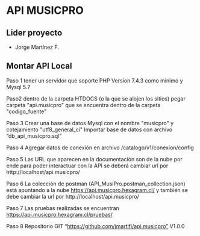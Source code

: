 # API MUSICPRO

## Lider proyecto
 - Jorge Martínez F.
 
## Montar API Local

Paso 1
tener un servidor que soporte PHP Version 7.4.3 como minimo y Mysql 5.7

Paso2
dentro de la carpeta HTDOCS (o la que se alojen los sitios)
pegar carpeta "api.musicpro" que se encuentra dentro de la carpeta "codigo_fuente"

Paso 3
Crear una base de datos Mysql con el nombre "musicpro" y cotejamiento "utf8_general_ci"
Importar base de datos con archivo “db_api_musicpro.sql”

Paso 4
Agregar datos de conexión en archivo /catalogo/v1/conexion/config

Paso 5
Las URL que aparecen en la documentación son de la nube por ende para poder interactuar con la API se deberá cambiar url por http://localhost/api.musicpro/ 

Paso 6
La colección de postman (API_MusiPro.postman_collection.json) está apuntando a la nube https://api.musicpro.hexagram.cl/ y también se debe cambiar la url por http://localhost/api.musicpro/

Paso 7
Las pruebas realizadas se encuentran https://api.musicpro.hexagram.cl/pruebas/

Paso 8
Repositorio GIT “https://github.com/jmartifi/api.musicpro” V1.0.0


 
